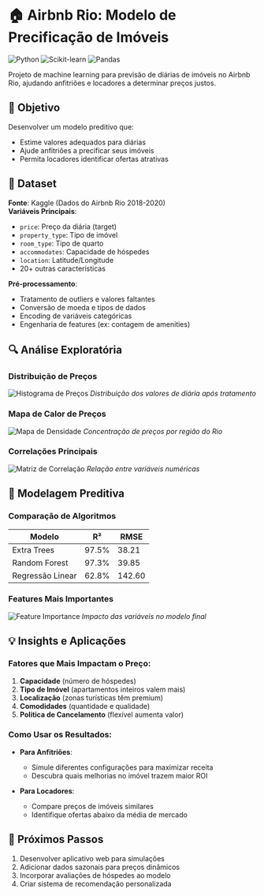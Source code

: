 # 🏠 Airbnb Rio: Modelo de Precificação de Imóveis

![Python](https://img.shields.io/badge/Python-3.8%2B-blue)
![Scikit-learn](https://img.shields.io/badge/Scikit--learn-1.0.2-orange)
![Pandas](https://img.shields.io/badge/Pandas-1.4.0-red)

Projeto de machine learning para previsão de diárias de imóveis no Airbnb Rio, ajudando anfitriões e locadores a determinar preços justos.

## 🎯 Objetivo
Desenvolver um modelo preditivo que:
- Estime valores adequados para diárias
- Ajude anfitriões a precificar seus imóveis
- Permita locadores identificar ofertas atrativas

## 📂 Dataset
**Fonte**: Kaggle (Dados do Airbnb Rio 2018-2020)  
**Variáveis Principais**:
- `price`: Preço da diária (target)
- `property_type`: Tipo de imóvel
- `room_type`: Tipo de quarto
- `accommodates`: Capacidade de hóspedes
- `location`: Latitude/Longitude
- 20+ outras características

**Pré-processamento**:
- Tratamento de outliers e valores faltantes
- Conversão de moeda e tipos de dados
- Encoding de variáveis categóricas
- Engenharia de features (ex: contagem de amenities)

## 🔍 Análise Exploratória

### Distribuição de Preços
![Histograma de Preços](https://i.imgur.com/price_distribution.png)
*Distribuição dos valores de diária após tratamento*

### Mapa de Calor de Preços
![Mapa de Densidade](https://i.imgur.com/rio_heatmap.png)
*Concentração de preços por região do Rio*

### Correlações Principais
![Matriz de Correlação](https://i.imgur.com/correlation_matrix.png)
*Relação entre variáveis numéricas*

## 🤖 Modelagem Preditiva

### Comparação de Algoritmos
| Modelo | R² | RMSE |
|--------|----|------|
| Extra Trees | 97.5% | 38.21 |
| Random Forest | 97.3% | 39.85 | 
| Regressão Linear | 62.8% | 142.60 |

### Features Mais Importantes
![Feature Importance](https://i.imgur.com/feature_importance.png)
*Impacto das variáveis no modelo final*

## 💡 Insights e Aplicações

### Fatores que Mais Impactam o Preço:
1. **Capacidade** (número de hóspedes)
2. **Tipo de Imóvel** (apartamentos inteiros valem mais)
3. **Localização** (zonas turísticas têm premium)
4. **Comodidades** (quantidade e qualidade)
5. **Politica de Cancelamento** (flexível aumenta valor)

### Como Usar os Resultados:
- **Para Anfitriões**: 
  - Simule diferentes configurações para maximizar receita
  - Descubra quais melhorias no imóvel trazem maior ROI
  
- **Para Locadores**:
  - Compare preços de imóveis similares
  - Identifique ofertas abaixo da média de mercado

## 📌 Próximos Passos
1. Desenvolver aplicativo web para simulações
2. Adicionar dados sazonais para preços dinâmicos
3. Incorporar avaliações de hóspedes ao modelo
4. Criar sistema de recomendação personalizada
